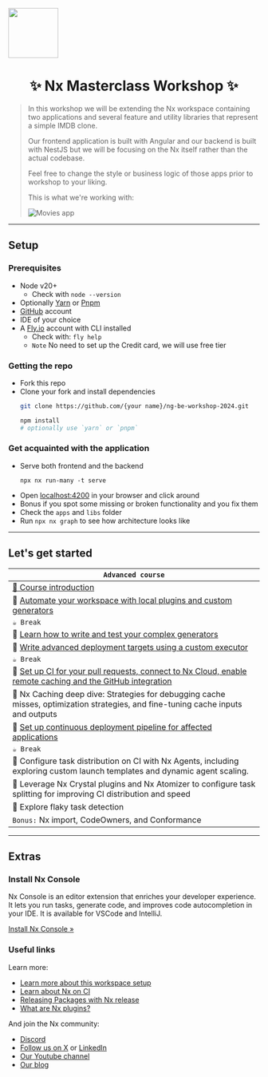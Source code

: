 <a alt="Nx logo" href="https://nx.dev" target="_blank" rel="noreferrer"><img src="https://raw.githubusercontent.com/nrwl/nx/master/images/nx-logo.png" width="100"></a>
<h1 align="center">✨ Nx Masterclass Workshop ✨ </h2>

> In this workshop we will be extending the Nx workspace containing two applications and several feature and utility libraries that represent a simple IMDB clone.
>
> Our frontend application is built with Angular and our backend is built with NestJS but we will be focusing on the Nx itself rather than the actual codebase.
>
> Feel free to change the style or business logic of those apps prior to workshop to your liking.
> 
> This is what we're working with:
>
> <img src="exercises/assets/movie-app.webp" alt="Movies app">

---

## Setup
### Prerequisites

- Node v20+
  - Check with `node --version`
- Optionally [Yarn](https://yarnpkg.com/) or [Pnpm](https://pnpm.io/)
- [GitHub](https://github.com/) account
- IDE of your choice
- A [Fly.io](https://fly.io/) account with CLI installed
  - Check with: `fly help`
  - `Note` No need to set up the Credit card, we will use free tier

### Getting the repo

- Fork this repo
- Clone your fork and install dependencies
  ```bash
  git clone https://github.com/{your name}/ng-be-workshop-2024.git

  npm install
  # optionally use `yarn` or `pnpm`
  ```

### Get acquainted with the application

- Serve both frontend and the backend
  ```
  npx nx run-many -t serve
  ```
- Open [localhost:4200](http://localhost:4200) in your browser and click around
- Bonus if you spot some missing or broken functionality and you fix them
- Check the `apps` and `libs` folder
- Run `npx nx graph` to see how architecture looks like

---

## Let's get started

| `Advanced course` |
| - |
| [📖 Course introduction](./exercises/advanced/advanced-intro.md) |
| 📖 [Automate your workspace with local plugins and custom generators](./exercises/advanced/custom-plugins.md) |
| `☕ Break` |
| 📖 [Learn how to write and test your complex generators](./exercises/advanced/complex-generators.md) |
| 📖 [Write advanced deployment targets using a custom executor](./exercises/advanced/deploy-target-and-custom-executor.md) |
| `☕ Break` |
| 📖 [Set up CI for your pull requests, connect to Nx Cloud, enable remote caching and the GitHub integration](./exercises/advanced/setup-ci-and-connect-nx-cloud.md) |
| 📖 Nx Caching deep dive: Strategies for debugging cache misses, optimization strategies, and fine-tuning cache inputs and outputs |
| 📖 [Set up continuous deployment pipeline for affected applications](./exercises/advanced/continuous-deployment.md) |
| `☕ Break` |
| 📖 Configure task distribution on CI with Nx Agents, including exploring custom launch templates and dynamic agent scaling. |
| 📖 Leverage Nx Crystal plugins and Nx Atomizer to configure task splitting for improving CI distribution and speed |
| 📖 Explore flaky task detection |
| `Bonus:` Nx import, CodeOwners, and Conformance |

---

## Extras

### Install Nx Console

Nx Console is an editor extension that enriches your developer experience. It lets you run tasks, generate code, and improves code autocompletion in your IDE. It is available for VSCode and IntelliJ.

[Install Nx Console &raquo;](https://nx.dev/getting-started/editor-setup?utm_source=nx_project&utm_medium=readme&utm_campaign=nx_projects)

### Useful links

Learn more:

- [Learn more about this workspace setup](https://nx.dev/getting-started/tutorials/angular-monorepo-tutorial?utm_source=nx_project&amp;utm_medium=readme&amp;utm_campaign=nx_projects)
- [Learn about Nx on CI](https://nx.dev/ci/intro/ci-with-nx?utm_source=nx_project&utm_medium=readme&utm_campaign=nx_projects)
- [Releasing Packages with Nx release](https://nx.dev/features/manage-releases?utm_source=nx_project&utm_medium=readme&utm_campaign=nx_projects)
- [What are Nx plugins?](https://nx.dev/concepts/nx-plugins?utm_source=nx_project&utm_medium=readme&utm_campaign=nx_projects)

And join the Nx community:
- [Discord](https://go.nx.dev/community)
- [Follow us on X](https://twitter.com/nxdevtools) or [LinkedIn](https://www.linkedin.com/company/nrwl)
- [Our Youtube channel](https://www.youtube.com/@nxdevtools)
- [Our blog](https://nx.dev/blog?utm_source=nx_project&utm_medium=readme&utm_campaign=nx_projects)
